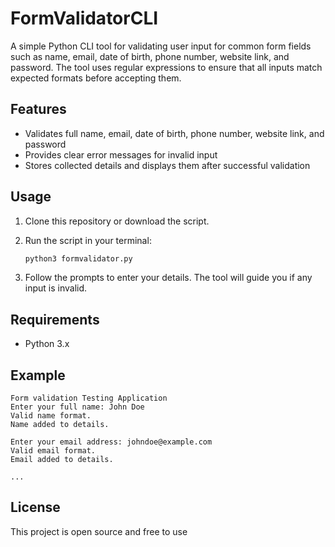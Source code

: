 # FormValidatorCLI

A simple Python CLI tool for validating user input for common form fields such as name, email, date of birth, phone number, website link, and password. The tool uses regular expressions to ensure that all inputs match expected formats before accepting them.

## Features

- Validates full name, email, date of birth, phone number, website link, and password
- Provides clear error messages for invalid input
- Stores collected details and displays them after successful validation

## Usage

1. Clone this repository or download the script.
2. Run the script in your terminal:

    ```bash
    python3 formvalidator.py
    ```

3. Follow the prompts to enter your details. The tool will guide you if any input is invalid.

## Requirements

- Python 3.x

## Example

```
Form validation Testing Application
Enter your full name: John Doe
Valid name format.
Name added to details.

Enter your email address: johndoe@example.com
Valid email format.
Email added to details.

...
```

## License

This project is open source and free to use
